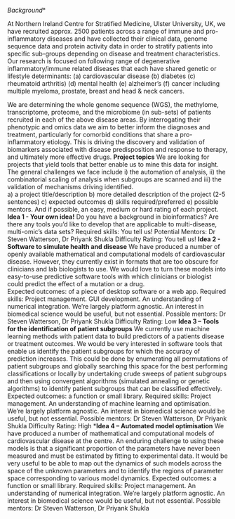 *Background**

At Northern Ireland Centre for Stratified Medicine, Ulster University, UK, we have recruited approx. 2500 patients across a range of immune and pro-inflammatory diseases and have collected their clinical data, genome sequence data and protein activity data in order to stratify patients into specific sub-groups depending on disease and treatment characteristics.  Our research is focused on following range of degenerative inflammatory/immune related diseases that each have shared genetic or lifestyle determinants: (a) cardiovascular disease (b) diabetes (c) rheumatoid arthritis) (d) mental health (e) alzheimer’s (f) cancer including multiple myeloma, prostate, breast and head & neck cancers.  

We are determining the whole genome sequence (WGS), the methylome, transcriptome, proteome, and the microbiome (in sub-sets) of patients recruited in each of the above disease areas. By interrogating their phenotypic and omics data we aim to better inform the diagnoses and treatment, particularly for comorbid conditions that share a pro-inflammatory etiology. This is driving the discovery and validation of biomarkers associated with disease predisposition and response to therapy, and ultimately more effective drugs.
**Project topics**
We are looking for projects that yield tools that better enable us to mine this data for insight. The general challenges we face include i) the automation of analysis, ii) the combinatorial scaling of analysis when subgroups are scanned and iii) the validation of mechanisms driving identified.  
a) a project title/description b) more detailed description of the project (2-5 sentences) c) expected outcomes d) skills required/preferred e) possible mentors. And if possible, an easy, medium or hard rating of each project.
**Idea 1 - Your own idea!**
Do you have a background in bioinformatics?  Are there any tools you’d like to develop that are applicable to multi-disease, multi-omic’s data sets?
Required skills: You tell us!
Potential Mentors: Dr Steven Watterson, Dr Priyank Shukla
Difficulty Rating: You tell us!
**Idea 2 - Software to simulate health and disease** 
We have produced a number of openly available mathematical and computational models of cardiovascular disease.  However, they currently exist in formats that are too obscure for clinicians and lab biologists to use.  We would love to turn these models into easy-to-use predictive software tools with which clinicians or biologist could predict the effect of a mutation or a drug.  
Expected outcomes: of a piece of desktop software or a web app.
Required skills: Project management. GUI development.  An understanding of numerical integration.  We’re largely platform agnostic. An interest in biomedical science would be useful, but not essential.
Possible mentors: Dr Steven Watterson, Dr Priyank Shukla
Difficulty Rating: Low
**Idea 3 – Tools for the identification of patient subgroups**
We currently use machine learning methods with patient data to build predictors of a patients disease or treatment outcomes.  We would be very interested in software tools that enable us identify the patient subgroups for which the accuracy of prediction increases.  This could be done by enumerating all permutations of patient subgroups and globally searching this space for the best performing classifications or locally by undertaking crude sweeps of patient subgroups and then using convergent algorithms (simulated annealing or genetic algorithms) to identify patient subgroups that can be classified effectively. 
Expected outcomes: a function or small library.
Required skills: Project management. An understanding of machine learning and optimisation.  We’re largely platform agnostic. An interest in biomedical science would be useful, but not essential.
Possible mentors: Dr Steven Watterson, Dr Priyank Shukla
Difficulty Rating: High
***Idea 4 – Automated model optimisation**
We have produced a number of mathematical and computational models of cardiovascular disease at the centre.  An enduring challenge to using these models is that a significant proportion of the parameters have never been measured and must be estimated by fitting to experimental data.  It would be very useful to be able to map out the dynamics of such models across the space of the unknown parameters and to identify the regions of parameter space corresponding to various model dynamics.
Expected outcomes: a function or small library.
Required skills: Project management. An understanding of numerical integration.  We’re largely platform agnostic. An interest in biomedical science would be useful, but not essential.
Possible mentors: Dr Steven Watterson, Dr Priyank Shukla

